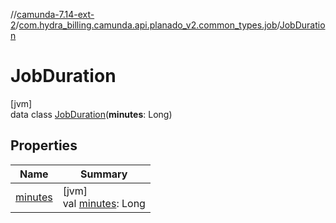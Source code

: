 //[camunda-7.14-ext-2](../../../index.md)/[com.hydra_billing.camunda.api.planado_v2.common_types.job](../index.md)/[JobDuration](index.md)

# JobDuration

[jvm]\
data class [JobDuration](index.md)(**minutes**: Long)

## Properties

| Name | Summary |
|---|---|
| [minutes](minutes.md) | [jvm]<br>val [minutes](minutes.md): Long |
